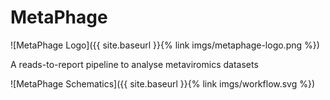 # MetaPhage

![MetaPhage Logo]({{ site.baseurl }}{% link imgs/metaphage-logo.png %})

A reads-to-report pipeline to analyse metaviromics datasets



![MetaPhage Schematics]({{ site.baseurl }}{% link imgs/workflow.svg %})


